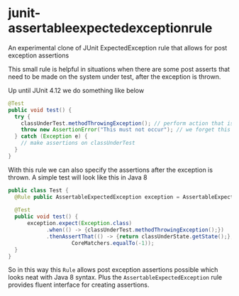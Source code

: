 junit-assertableexpectedexceptionrule
=====================================

An experimental clone of JUnit ExpectedException rule that allows for post exception assertions

This small rule is helpful in situations when there are some post asserts that need to be made on
the system under test, after the exception is thrown.

Up until JUnit 4.12 we do something like below

```java
@Test
public void test() {
  try {
    classUnderTest.methodThrowingException(); // perform action that is expected to throw exception
    throw new AssertionError("This must not occur"); // we forget this which causes false positives
  } catch (Exception e) {
    // make assertions on classUnderTest
  }
}
```

With this rule we can also specify the assertions after the exception is thrown. A simple test will 
look like this in Java 8

```java
public class Test {
  @Rule public AssertableExpectedException exception = AssertableExpectedException.none();
  
  @Test
  public void test() {
      exception.expect(Exception.class)
            .when(() -> {classUnderTest.methodThrowingException();})
            .thenAssertThat(() -> {return classUnderState.getState();},
                    CoreMatchers.equalTo(-1)); 
  }
}
```

So in this way this `Rule` allows post exception assertions possible which looks neat with Java 8 syntax.
Plus the `AssertableExpectedException` rule provides fluent interface for creating assertions.
